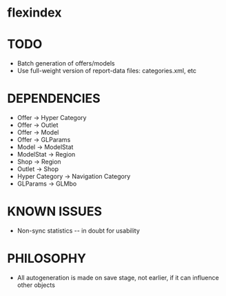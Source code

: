 # flexindex

# TODO
* Batch generation of offers/models
* Use full-weight version of report-data files: categories.xml, etc

# DEPENDENCIES
* Offer -> Hyper Category
* Offer -> Outlet
* Offer -> Model
* Offer -> GLParams
* Model -> ModelStat
* ModelStat -> Region
* Shop -> Region
* Outlet -> Shop
* Hyper Category -> Navigation Category
* GLParams -> GLMbo

# KNOWN ISSUES
* Non-sync statistics -- in doubt for usability

# PHILOSOPHY
* All autogeneration is made on save stage, not earlier, if it can influence other objects
